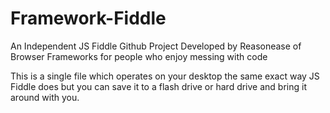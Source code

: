 Framework-Fiddle
================

An Independent JS Fiddle Github Project Developed by Reasonease of Browser Frameworks for people who enjoy messing with code

This is a single file which operates on your desktop the same exact way JS Fiddle does but you can save it to a flash drive or hard drive and bring it around with you. 
